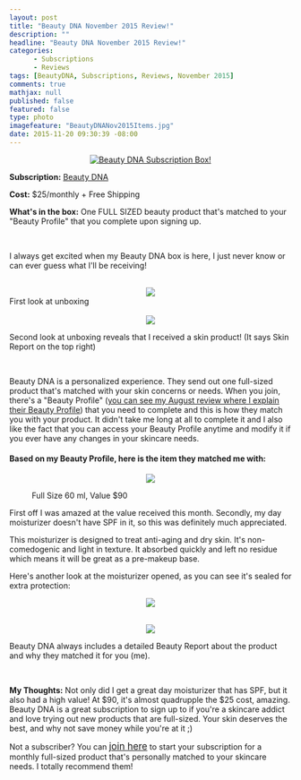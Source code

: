 ```yaml
---
layout: post
title: "Beauty DNA November 2015 Review!"
description: ""
headline: "Beauty DNA November 2015 Review!"
categories: 
      - Subscriptions
      - Reviews
tags: [BeautyDNA, Subscriptions, Reviews, November 2015]
comments: true
mathjax: null
published: false
featured: false
type: photo
imagefeature: "BeautyDNANov2015Items.jpg"
date: 2015-11-20 09:30:39 -08:00
---
```


<center><a href="https://www.beautydna.com/" target="_blank">
<img src="/images/BeautyDNANov2015Box.jpg" border="0" style="border:none;max-width:100%;" alt="Beauty DNA Subscription Box!" />
</a></center>

<p><b>Subscription:</b> <a href="https://www.beautydna.com/" target="_blank">Beauty DNA</a></p>
<p><b>Cost:</b> $25/monthly + Free Shipping</p>
<p><b>What's in the box:</b> One FULL SIZED beauty product that's matched to your "Beauty Profile" that you complete upon signing up.</p>
<br>

<p>I always get excited when my Beauty DNA box is here, I just never know or can ever guess what I'll be receiving!</p>
<br>

<center><img src='/images/BeautyDNANov2015OpenBox.jpg'></center>
<figcaption>First look at unboxing</figcaption>
<br>

<center><img src='/images/BeautyDNANov2015OpenBox2.jpg'></center>
<p>Second look at unboxing reveals that I received a skin product! (It says Skin Report on the top right)</p>
<br>

<p>Beauty DNA is a personalized experience. They send out one full-sized product that's matched with your skin concerns or needs. When you join, there's a "Beauty Profile" (<a href="http://whatsupmailbox.com/subscriptions/Beauty-DNA-August-2015-Review/" target="_blank">you can see my August review where I explain their Beauty Profile</a>) that you need to complete and this is how they match you with your product. It didn't take me long at all to complete it and I also like the fact that you can access your Beauty Profile anytime and modify it if you ever have any changes in your skincare needs.</p>

<H4>Based on my Beauty Profile, here is the item they matched me with:</H4>

<center><img src='/images/BeautyDNANov2015Items.jpg'></center>

<DL>
<DT></a></DT>
<DD>Full Size 60 ml, Value $90</DD>
</DL>

<p>First off I was amazed at the value received this month. Secondly, my day moisturizer doesn't have SPF in it, so this was definitely much appreciated.</p>

<p>This moisturizer is designed to treat anti-aging and dry skin. It's non-comedogenic and light in texture. It absorbed quickly and left no residue which means it will be great as a pre-makeup base.</p>

<p>Here's another look at the moisturizer opened, as you can see it's sealed for extra protection:</p>

<center><img src='/images/BeautyDNANov20153LabMoisturizer.jpg'></center>

<br>

<p><center><img src='/images/BeautyDNANov2015Info.jpg'></center></p>
<p>Beauty DNA always includes a detailed Beauty Report about the product and why they matched it for you (me).</p>

<br>

<p><i class="icon-exclamation-sign"></i><b> My Thoughts:</b> Not only did I get a great day moisturizer that has SPF, but it also had a high value! At $90, it's almost quadrupple the $25 cost, amazing. Beauty DNA is a great subscription to sign up to if you're a skincare addict and love trying out new products that are full-sized. Your skin deserves the best, and why not save money while you're at it ;)</p>

<p>Not a subscriber? You can <a href="https://www.beautydna.com/"><big>join here</big></a> to start your subscription for a monthly full-sized product that's personally matched to your skincare needs. I totally recommend them!</p>
<br>
